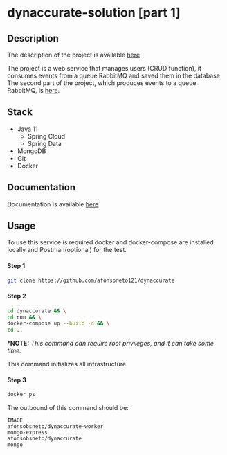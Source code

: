 # dynaccurate-solution [part 1]

## Description 

The description of the project is available [here](https://github.com/afonsoneto121/dynaccurate/blob/main/Back-end%20Developer.pdf)

The project is a web service that manages users (CRUD function), it consumes events from a queue RabbitMQ and saved them in the database The second part of the project, which produces events to a queue RabbitMQ, is [here](https://github.com/afonsoneto121/dynaccurate-worker). 



## Stack

* Java 11
  * Spring Cloud
  * Spring Data
* MongoDB
* Git
* Docker



## Documentation

Documentation is available [here](https://github.com/afonsoneto121/dynaccurate/blob/main/DOCUMENTATION.md)

## Usage

To use this service is required docker and docker-compose are installed locally and Postman(optional) for the test. 

#### Step 1

```sh
git clone https://github.com/afonsoneto121/dynaccurate
```

#### Step 2

```sh
cd dynaccurate && \
cd run && \
docker-compose up --build -d && \
cd ..
```

\***NOTE:** *This command can require root privileges, and it can take some time.*

This command initializes all infrastructure.

#### Step 3

```sh
docker ps
```

The outbound of this command should be: 

```
IMAGE
afonsobsneto/dynaccurate-worker
mongo-express
afonsobsneto/dynaccurate 
mongo
```



